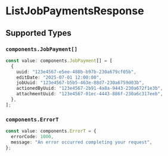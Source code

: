 # ListJobPaymentsResponse


## Supported Types

### `components.JobPayment[]`

```typescript
const value: components.JobPayment[] = [
  {
    uuid: "123e4567-e5ee-480b-b97b-230a679cf05b",
    editDate: "2025-07-01 12:00:00",
    jobUuid: "123e4567-b5b5-463e-88d7-230a6759d03b",
    actionedByUuid: "123e4567-2b91-4a8a-9443-230a672f1e3b",
    attachmentUuid: "123e4567-01ec-4443-886f-230a6c317eeb",
  },
];
```

### `components.ErrorT`

```typescript
const value: components.ErrorT = {
  errorCode: 1000,
  message: "An error occurred completing your request",
};
```

